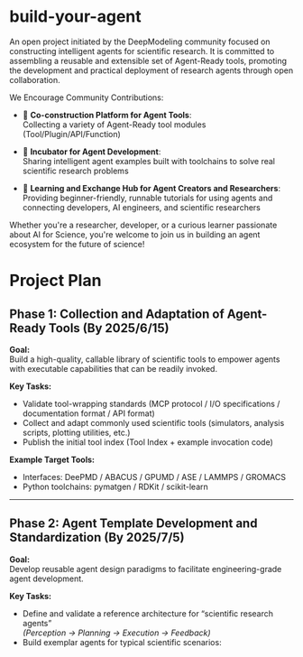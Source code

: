 # build-your-agent

An open project initiated by the DeepModeling community focused on constructing intelligent agents for scientific research. It is committed to assembling a reusable and extensible set of Agent-Ready tools, promoting the development and practical deployment of research agents through open collaboration.

We Encourage Community Contributions:

- 🤖 **Co-construction Platform for Agent Tools**:  
  Collecting a variety of Agent-Ready tool modules (Tool/Plugin/API/Function)

- 🧠 **Incubator for Agent Development**:  
  Sharing intelligent agent examples built with toolchains to solve real scientific research problems

- 👥 **Learning and Exchange Hub for Agent Creators and Researchers**:  
  Providing beginner-friendly, runnable tutorials for using agents and connecting developers, AI engineers, and scientific researchers


Whether you're a researcher, developer, or a curious learner passionate about AI for Science, you're welcome to join us in building an agent ecosystem for the future of science!

# Project Plan

## Phase 1: Collection and Adaptation of Agent-Ready Tools (By 2025/6/15)

**Goal:**  
Build a high-quality, callable library of scientific tools to empower agents with executable capabilities that can be readily invoked.

**Key Tasks:**
- Validate tool-wrapping standards (MCP protocol / I/O specifications / documentation format / API format)
- Collect and adapt commonly used scientific tools (simulators, analysis scripts, plotting utilities, etc.)
- Publish the initial tool index (Tool Index + example invocation code)

**Example Target Tools:**
- Interfaces: DeePMD / ABACUS / GPUMD / ASE / LAMMPS / GROMACS
- Python toolchains: pymatgen / RDKit / scikit-learn

---

## Phase 2: Agent Template Development and Standardization (By 2025/7/5)

**Goal:**  
Develop reusable agent design paradigms to facilitate engineering-grade agent development.

**Key Tasks:**
- Define and validate a reference architecture for “scientific research agents”  
  *(Perception → Planning → Execution → Feedback)*
- Build exemplar agents for typical scientific scenarios:
